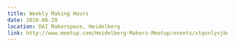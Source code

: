```yaml
---
title: Weekly Making Hours
date: 2016-06-29
location: DAI Makerspace, Heidelberg
link: http://www.meetup.com/Heidelberg-Makers-Meetup/events/xtqvnlyvjbmc/
---
```

